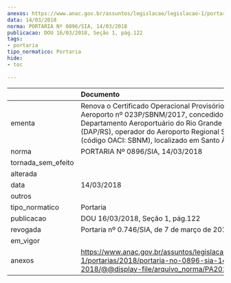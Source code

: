 ```yaml
---
anexos: https://www.anac.gov.br/assuntos/legislacao/legislacao-1/portarias/2018/portaria-no-0896-sia-14-03-2018/@@display-file/arquivo_norma/PA2018-0896.pdf
data: 14/03/2018
norma: PORTARIA Nº 0896/SIA, 14/03/2018
publicacao: DOU 16/03/2018, Seção 1, pág.122
tags:
- portaria
tipo_normatico: Portaria
hide: 
- toc 
 
---
```


|                    | Documento                                                                                                                                                                                                                                            |
|:-------------------|:-----------------------------------------------------------------------------------------------------------------------------------------------------------------------------------------------------------------------------------------------------|
| ementa             | Renova o Certificado Operacional Provisório de Aeroporto nº 023P/SBNM/2017, concedido ao Departamento Aeroportuário do Rio Grande do Sul (DAP/RS), operador do Aeroporto Regional Sepé Tiaraju (código OACI: SBNM), localizado em Santo Ângelo (RS). |
| norma              | PORTARIA Nº 0896/SIA, 14/03/2018                                                                                                                                                                                                                     |
| tornada_sem_efeito |                                                                                                                                                                                                                                                      |
| alterada           |                                                                                                                                                                                                                                                      |
| data               | 14/03/2018                                                                                                                                                                                                                                           |
| outros             |                                                                                                                                                                                                                                                      |
| tipo_normatico     | Portaria                                                                                                                                                                                                                                             |
| publicacao         | DOU 16/03/2018, Seção 1, pág.122                                                                                                                                                                                                                     |
| revogada           | Portaria nº 0.746/SIA, de 7 de março de 2019.                                                                                                                                                                                                        |
| em_vigor           |                                                                                                                                                                                                                                                      |
| anexos             | https://www.anac.gov.br/assuntos/legislacao/legislacao-1/portarias/2018/portaria-no-0896-sia-14-03-2018/@@display-file/arquivo_norma/PA2018-0896.pdf                                                                                                 |